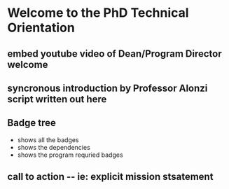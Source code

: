 # Welcome to the PhD Technical Orientation

## embed youtube video of Dean/Program Director welcome

## syncronous introduction by Professor Alonzi script written out here

## Badge tree
* shows all the badges
* shows the dependencies
* shows the program requried badges

## call to action -- ie: explicit mission stsatement
